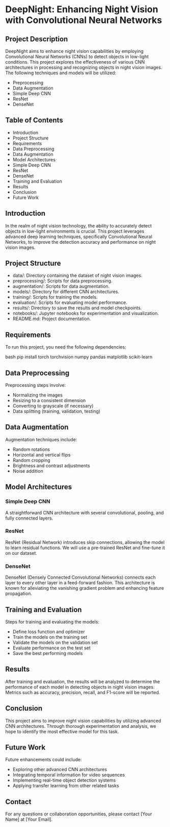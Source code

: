 # DeepNight: Enhancing Night Vision with Convolutional Neural Networks
## Project Description
DeepNight aims to enhance night vision capabilities by employing Convolutional Neural Networks (CNNs) to detect objects in low-light conditions. This project explores the effectiveness of various CNN architectures in processing and recognizing objects in night vision images. The following techniques and models will be utilized:
- Preprocessing
- Data Augmentation
- Simple Deep CNN
- ResNet
- DenseNet

## Table of Contents
- Introduction
- Project Structure
- Requirements
- Data Preprocessing
- Data Augmentation
- Model Architectures
- Simple Deep CNN
- ResNet
- DenseNet
- Training and Evaluation
- Results
- Conclusion
- Future Work

## Introduction
In the realm of night vision technology, the ability to accurately detect objects in low-light environments is crucial. This project leverages advanced deep learning techniques, specifically Convolutional Neural Networks, to improve the detection accuracy and performance on night vision images.

## Project Structure
* data/: Directory containing the dataset of night vision images.
* preprocessing/: Scripts for data preprocessing.
* augmentation/: Scripts for data augmentation.
* models/: Directory for different CNN architectures.
* training/: Scripts for training the models.
* evaluation/: Scripts for evaluating model performance.
* results/: Directory to save the results and model checkpoints.
* notebooks/: Jupyter notebooks for experimentation and visualization.
* README.md: Project documentation.

## Requirements
To run this project, you need the following dependencies:

bash
pip install torch torchvision numpy pandas matplotlib scikit-learn

## Data Preprocessing
Preprocessing steps involve:
- Normalizing the images
- Resizing to a consistent dimension
- Converting to grayscale (if necessary)
- Data splitting (training, validation, testing)

## Data Augmentation
Augmentation techniques include:
- Random rotations
- Horizontal and vertical flips
- Random cropping
- Brightness and contrast adjustments
- Noise addition

## Model Architectures
### Simple Deep CNN
A straightforward CNN architecture with several convolutional, pooling, and fully connected layers.

### ResNet
ResNet (Residual Network) introduces skip connections, allowing the model to learn residual functions. We will use a pre-trained ResNet and fine-tune it on our dataset.

### DenseNet
DenseNet (Densely Connected Convolutional Networks) connects each layer to every other layer in a feed-forward fashion. This architecture is known for alleviating the vanishing gradient problem and enhancing feature propagation.

## Training and Evaluation
Steps for training and evaluating the models:
- Define loss function and optimizer
- Train the models on the training set
- Validate the models on the validation set
- Evaluate performance on the test set
- Save the best performing models

## Results
After training and evaluation, the results will be analyzed to determine the performance of each model in detecting objects in night vision images. Metrics such as accuracy, precision, recall, and F1-score will be reported.

## Conclusion
This project aims to improve night vision capabilities by utilizing advanced CNN architectures. Through thorough experimentation and analysis, we hope to identify the most effective model for this task.

## Future Work
Future enhancements could include:
- Exploring other advanced CNN architectures
- Integrating temporal information for video sequences
- Implementing real-time object detection systems
- Applying transfer learning from other related tasks

## Contact
For any questions or collaboration opportunities, please contact [Your Name] at [Your Email].

